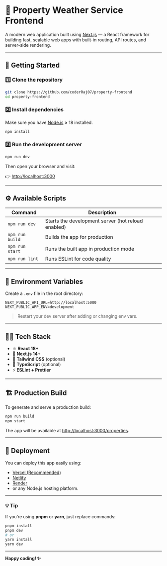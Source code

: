 
# 🧭 Property Weather Service Frontend

A modern web application built using [Next.js](https://nextjs.org/) — a React framework for building fast, scalable web apps with built-in routing, API routes, and server-side rendering.

---

## 🚀 Getting Started

### 1️⃣ Clone the repository
```bash
git clone https://github.com/coderRaj07/property-frontend
cd property-frontend
```

### 2️⃣ Install dependencies

Make sure you have [Node.js](https://nodejs.org/) ≥ 18 installed.

```bash
npm install
```

### 3️⃣ Run the development server

```bash
npm run dev
```

Then open your browser and visit:

👉 [http://localhost:3000](http://localhost:3000)

---

## ⚙️ Available Scripts

| Command         | Description                                        |
| --------------- | -------------------------------------------------- |
| `npm run dev`   | Starts the development server (hot reload enabled) |
| `npm run build` | Builds the app for production                      |
| `npm run start` | Runs the built app in production mode              |
| `npm run lint`  | Runs ESLint for code quality                       |

---

## 🧰 Environment Variables

Create a `.env` file in the root directory:

```
NEXT_PUBLIC_API_URL=http://localhost:5000
NEXT_PUBLIC_APP_ENV=development
```

> Restart your dev server after adding or changing env vars.

---

## 🧑‍💻 Tech Stack

* ⚛️ **React 18+**
* 🧱 **Next.js 14+**
* 💨 **Tailwind CSS** (optional)
* 🔐 **TypeScript** (optional)
* ⚡ **ESLint + Prettier**

---

## 🏗️ Production Build

To generate and serve a production build:

```bash
npm run build
npm start
```

The app will be available at [http://localhost:3000/properties](http://localhost:3000/properties).

---

## 🧩 Deployment

You can deploy this app easily using:

* [Vercel (Recommended)](https://vercel.com)
* [Netlify](https://www.netlify.com)
* [Render](https://render.com)
* or any Node.js hosting platform.

---



### 💡 Tip

If you’re using **pnpm** or **yarn**, just replace commands:

```bash
pnpm install
pnpm dev
# or
yarn install
yarn dev
```

---

**Happy coding! ✨**


